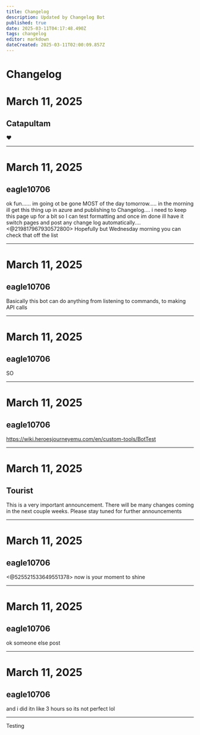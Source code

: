 ```yaml
---
title: Changelog
description: Updated by Changelog Bot
published: true
date: 2025-03-11T04:17:48.490Z
tags: changelog
editor: markdown
dateCreated: 2025-03-11T02:00:09.857Z
---
```


# Changelog

# March 11, 2025
## Catapultam

❤️

---

# March 11, 2025
## eagle10706

ok fun...... im going ot be gone MOST of the day tomorrow..... in the morning ill get this thing up in azure and publishing to Changelog.... i need to keep this page up for a bit so I can test formatting and once im done ill have it switch pages and post any change log automatically.... <@219817967930572800> Hopefully but Wednesday morning you can check that off the list

---

# March 11, 2025
## eagle10706

Basically this bot can do anything from listening to commands, to making API calls

---

# March 11, 2025
## eagle10706

SO

---

# March 11, 2025
## eagle10706

https://wiki.heroesjourneyemu.com/en/custom-tools/BotTest

---

# March 11, 2025
## Tourist

This is a very important announcement. There will be many changes coming in the next couple weeks. Please stay tuned for further announcements

---

# March 11, 2025
## eagle10706

<@525521533649551378>  now is your moment to shine

---

# March 11, 2025
## eagle10706

ok someone else post

---

# March 11, 2025
## eagle10706

and i did itn like 3 hours so its not perfect lol

---

Testing